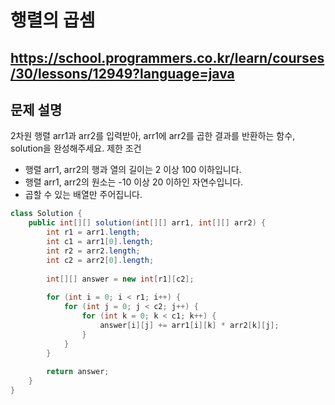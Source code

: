 # 행렬의 곱셈
https://school.programmers.co.kr/learn/courses/30/lessons/12949?language=java
---
## 문제 설명

2차원 행렬 arr1과 arr2를 입력받아, arr1에 arr2를 곱한 결과를 반환하는 함수, solution을 완성해주세요.
제한 조건

+ 행렬 arr1, arr2의 행과 열의 길이는 2 이상 100 이하입니다.
+ 행렬 arr1, arr2의 원소는 -10 이상 20 이하인 자연수입니다.
+ 곱할 수 있는 배열만 주어집니다.
```java
class Solution {
    public int[][] solution(int[][] arr1, int[][] arr2) {
        int r1 = arr1.length;
        int c1 = arr1[0].length;
        int r2 = arr2.length;
        int c2 = arr2[0].length;
        
        int[][] answer = new int[r1][c2];
        
        for (int i = 0; i < r1; i++) {
            for (int j = 0; j < c2; j++) {
                for (int k = 0; k < c1; k++) {
                    answer[i][j] += arr1[i][k] * arr2[k][j];
                }
            }
        }
        
        return answer;
    }
}
```